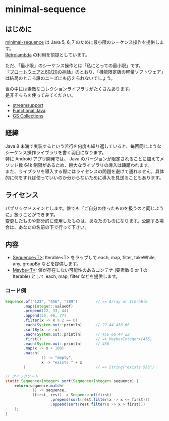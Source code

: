 # minimal-sequence

## はじめに

[minimal-sequence](https://github.com/luncheon/minimal-sequence-for-java/) は Java 5, 6, 7 のために最小限のシーケンス操作を提供します。<br>
[Retrolambda](https://github.com/orfjackal/retrolambda/) の利用を前提としています。

ただ、「最小限」のシーケンス操作とは「私にとっての最小限」です。<br>
『[ブロートウェアと80/20の神話](http://japanese.joelonsoftware.com/Articles/StrategyLetterIV.html)』のとおり、「機能限定版の軽量ソフトウェア」は結局のところ誰のニーズにも応えられないでしょう。

世の中には素敵なコレクションライブラリがたくさんあります。<br>
是非そちらを使ってみてください。

* [streamsupport](http://sourceforge.net/projects/streamsupport/)
* [Functional Java](http://www.functionaljava.org/)
* [GS Collections](https://github.com/goldmansachs/gs-collections/)


## 経緯

Java 8 未満で実装するという苦行を何度も繰り返していると、毎回同じようなシーケンス操作ライブラリを書く羽目になります。<br>
特に Android アプリ開発では、 Java のバージョンが限定されることに加えてメソッド数 64k 制限があるため、巨大なライブラリの導入は躊躇われます。<br>
また、ライブラリを導入する際にはライセンスの問題を避けて通れません。具体的に何をすれば使っていいのか分からないために導入を見送ることもあります。


## ライセンス

パブリックドメインとします。誰でも「ご自分の作ったものを扱うのと同じように」扱うことができます。<br>
変更したものや部分的に使用したものは、あなたのものになります。公開する場合は、あなたの名前の下で行って下さい。


## 内容

* [Sequence&lt;T&gt;](https://luncheon.github.io/minimal-sequence-for-java/javadoc/minimal/sequence/Sequence.html): Iterable&lt;T&gt; をラップして each, map, filter, takeWhile, any, groupBy などを提供します。
* [Maybe&lt;T&gt;](https://luncheon.github.io/minimal-sequence-for-java/javadoc/minimal/sequence/Maybe.html): 値が存在しない可能性のあるコンテナ (要素数 0 or 1 の Iterable) として each, map, filter などを提供します。

### コード例

```java
Sequence.of("123", "456", "789")        // <= Array or Iterable
        .map(Integer::valueOf)
        .prepend(22, 33, 44)
        .append(55, 66, 77)
        .filter(x -> x % 2 == 0)
        .each(System.out::println)      // 22 44 456 66
        .sortBy(x -> -x)
        .each(System.out::println)      // 456 66 44 22
        .first()                        // => Maybe<Integer>(456)
        .each(System.out::println)      // 456
        .map(x -> x + 100)
        .match(
                () -> "empty",
                x -> "exists " + x
        )                               // => String("exists 556")
```


```java
// クイックソート
static Sequence<Integer> sort(Sequence<Integer> sequence) {
    return sequence.match(
            () -> sequence,
            (first, rest) -> Sequence.of(first)
                    .prepend(sort(rest.filter(x -> x <= first)))
                    .append(sort(rest.filter(x -> x > first)))
    );
}
```
